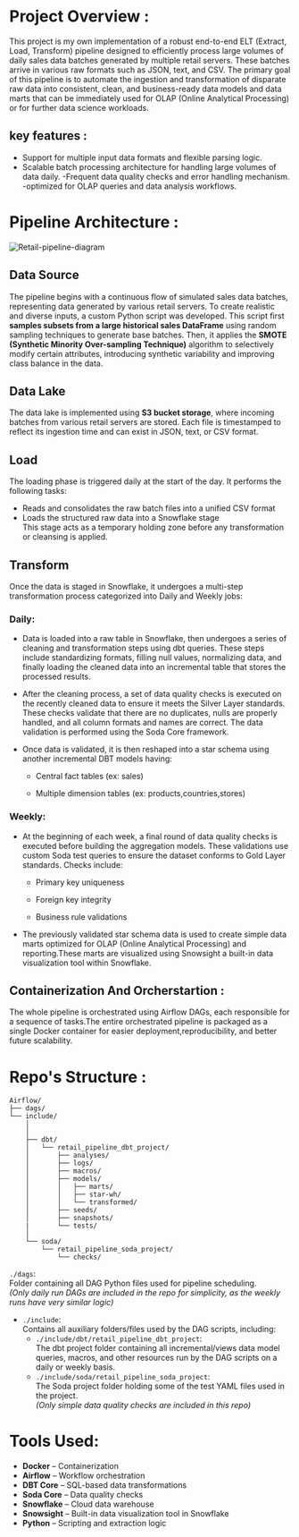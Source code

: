 # Project Overview : 
This project is my own implementation of a robust end-to-end ELT (Extract, Load, Transform) pipeline designed to efficiently process large volumes of daily sales data batches generated by multiple retail servers. These batches arrive in various raw formats such as JSON, text, and CSV. The primary goal of this pipeline is to automate the ingestion and transformation of disparate raw data into consistent, clean, and business-ready data models and data marts that can be immediately used for OLAP (Online Analytical Processing) or for further data science workloads.

## key features :
- Support for multiple input data formats and flexible parsing logic.
- Scalable batch processing architecture for handling large volumes of data daily.
-Frequent data quality checks and error handling mechanism.
-optimized for OLAP queries and data analysis workflows.

# Pipeline Architecture : 

![Retail-pipeline-diagram](https://github.com/user-attachments/assets/e2f1524f-b530-4d65-b0ff-5c290c7f3ba5)



## Data Source

The pipeline begins with a continuous flow of simulated sales data batches, representing data generated by various retail servers. To create realistic and diverse inputs, a custom Python script was developed. This script first **samples subsets from a large historical sales DataFrame** using random sampling techniques to generate base batches. Then, it applies the **SMOTE (Synthetic Minority Over-sampling Technique)** algorithm to selectively modify certain attributes, introducing synthetic variability and improving class balance in the data.


## Data Lake  
The data lake is implemented using **S3 bucket storage**, where incoming batches from various retail servers are stored. Each file is timestamped to reflect its ingestion time and can exist in JSON, text, or CSV format.


## Load  
The loading phase is triggered daily at the start of the day. It performs the following tasks:
- Reads and consolidates the raw batch files into a unified CSV format  
- Loads the structured raw data into a Snowflake stage  
This stage acts as a temporary holding zone before any transformation or cleansing is applied.

## Transform
Once the data is staged in Snowflake, it undergoes a multi-step transformation process categorized into Daily and Weekly jobs:
### Daily:
- Data is loaded into a raw table in Snowflake, then undergoes a series of cleaning and transformation steps using dbt queries. These steps include standardizing formats, filling null values, normalizing data, and finally loading the cleaned data into an incremental table that stores the processed results.

- After the cleaning process, a set of data quality checks is executed on the recently cleaned data to ensure it meets the Silver Layer standards. These checks validate that there are no duplicates, nulls are properly handled, and all column formats and names are correct. The data validation is performed using the Soda Core framework.

- Once data is validated, it is then reshaped into a star schema using another incremental DBT models having:

    - Central fact tables (ex: sales)

    - Multiple dimension tables (ex: products,countries,stores)

### Weekly:
- At the beginning of each week, a final round of data quality checks is executed before building the aggregation models. These validations use custom Soda test queries to ensure the dataset conforms to Gold Layer standards. Checks include:

    - Primary key uniqueness

    - Foreign key integrity

    - Business rule validations

- The previously validated star schema data is used to create simple data marts optimized for OLAP (Online Analytical Processing) and reporting.These marts are visualized using Snowsight a built-in data visualization tool within Snowflake.

## Containerization And Orcherstartion :
The whole pipeline is orchestrated using Airflow DAGs, each responsible for a sequence of tasks.The entire orchestrated pipeline is packaged as a single Docker container for easier deployment,reproducibility, and better future scalability.



# Repo's Structure :
```
Airflow/
├── dags/
└── include/
    │
    │
    ├── dbt/
    │   └── retail_pipeline_dbt_project/
    │       ├── analyses/
    │       ├── logs/
    │       ├── macros/
    │       ├── models/
    │       │   ├── marts/
    │       │   ├── star-wh/
    │       │   └── transformed/
    │       ├── seeds/
    │       ├── snapshots/
    |       └── tests/
    │       
    └── soda/
        └── retail_pipeline_soda_project/
            └── checks/
```
 `./dags`:  
  Folder containing all DAG Python files used for pipeline scheduling.  
  *(Only daily run DAGs are included in the repo for simplicity, as the weekly runs have very similar logic)*

- `./include`:  
  Contains all auxiliary folders/files used by the DAG scripts, including:  
  - `./include/dbt/retail_pipeline_dbt_project`:  
    The dbt project folder containing all incremental/views data model queries, macros, and other resources run by the DAG scripts on a daily or weekly basis.  
  - `./include/soda/retail_pipeline_soda_project`:  
    The Soda project folder holding some of the test YAML files used in the project.  
    *(Only simple data quality checks are included in this repo)*


# Tools Used:
- **Docker** – Containerization  
- **Airflow** – Workflow orchestration  
- **DBT Core** – SQL-based data transformations  
- **Soda Core** – Data quality checks  
- **Snowflake** – Cloud data warehouse  
- **Snowsight** – Built-in data visualization tool in Snowflake  
- **Python** – Scripting and extraction logic  





